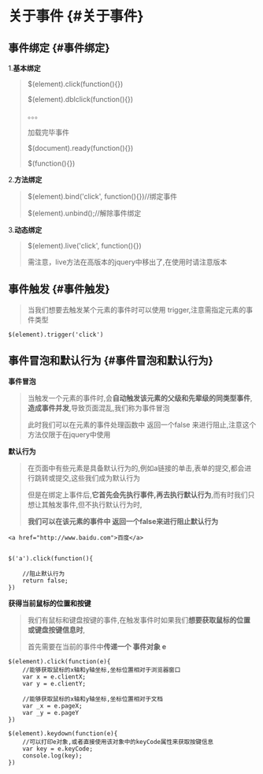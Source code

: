 # 关于事件 {#关于事件}

## 事件绑定 {#事件绑定}

1.**基本绑定**

> $\(element\).click\(function\(\){}\)
>
> $\(element\).dblclick\(function\(\){}\)
>
> 。。。
>
> 加载完毕事件
>
> $\(document\).ready\(function\(\){}\)
>
> $\(function\(\){}\)

2.**方法绑定**

> $\(element\).bind\('click', function\(\){}\)//绑定事件
>
> $\(element\).unbind\(\);//解除事件绑定

3.**动态绑定**

> $\(element\).live\('click', function\(\){}\)
>
> 需注意，live方法在高版本的jquery中移出了,在使用时请注意版本

## 事件触发 {#事件触发}

> 当我们想要去触发某个元素的事件时可以使用 trigger,注意需指定元素的事件类型

```
$(element).trigger('click')
```

## 事件冒泡和默认行为 {#事件冒泡和默认行为}

**事件冒泡**

> 当触发一个元素的事件时,会**自动触发该元素的父级和先辈级的同类型事件**,**造成事件并发**,导致页面混乱,我们称为事件冒泡
>
> 此时我们可以在元素的事件处理函数中 返回一个false 来进行阻止,注意这个方法仅限于在jquery中使用

**默认行为**

> 在页面中有些元素是具备默认行为的,例如a链接的单击,表单的提交,都会进行跳转或提交,这些我们成为默认行为
>
> 但是在绑定上事件后,**它首先会先执行事件,再去执行默认行为**,而有时我们只想让其触发事件,但不执行默认行为时,
>
> **我们可以在该元素的事件中 返回一个false来进行阻止默认行为**

```
<a href="http://www.baidu.com">百度</a>


$('a').click(function(){

    //阻止默认行为
    return false;
})
```

**获得当前鼠标的位置和按键**

> 我们有鼠标和键盘按键的事件,在触发事件时如果我们**想要获取鼠标的位置或键盘按键信息时**,
>
> 首先需要在当前的事件中**传递一个 事件对象 e**

```
$(element).click(function(e){
    //能够获取鼠标的x轴和y轴坐标,坐标位置相对于浏览器窗口
    var x = e.clientX;
    var y = e.clientY;

    //能够获取鼠标的x轴和y轴坐标,坐标位置相对于文档
    var _x = e.pageX;
    var _y = e.pageY
})
```

```
$(element).keydown(function(e){
    //可以打印e对象,或者直接使用该对象中的keyCode属性来获取按键信息
    var key = e.keyCode;
    console.log(key);
})
```



